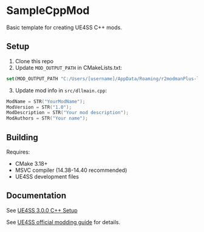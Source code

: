# SampleCppMod

Basic template for creating UE4SS C++ mods.

## Setup

1. Clone this repo
2. Update `MOD_OUTPUT_PATH` in CMakeLists.txt:
```cmake
set(MOD_OUTPUT_PATH "C:/Users/[username]/AppData/Roaming/r2modmanPlus-local/VotV/profiles/[profile-name]/shimloader/mod/[mod-name]/dlls")
```

3. Update mod info in `src/dllmain.cpp`:
```cpp
ModName = STR("YourModName");
ModVersion = STR("1.0");
ModDescription = STR("Your mod description");
ModAuthors = STR("Your name");
```

## Building

Requires:
- CMake 3.18+
- MSVC compiler (14.38-14.40 recommended)
- UE4SS development files

## Documentation

See [UE4SS 3.0.0 C++ Setup](https://github.com/modestimpala/RE-UE4SS)

See [UE4SS official modding guide](https://docs.ue4ss.com/guides/creating-a-c++-mod.html) for details.
